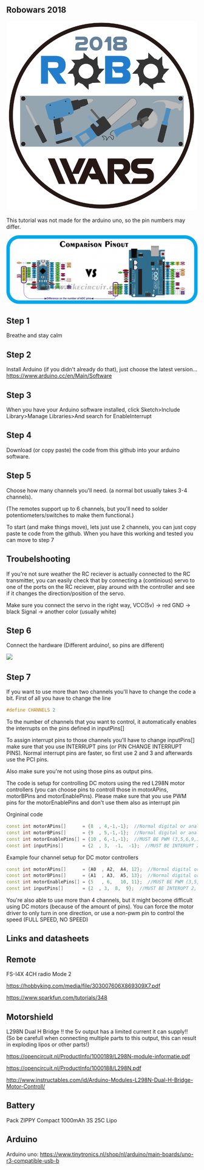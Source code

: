 
## Robowars 2018
<img src="https://raw.githubusercontent.com/jvangeemen/robowars/master/24796393_524845654537287_4815189573461406613_n.png"></img>

This tutorial was not made for the arduino uno, so the pin numbers may differ.

<img src="https://raw.githubusercontent.com/jvangeemen/robowars/master/Comparison-pinout-Arduino-Nano-and-Arduono-Uno.png"></img>

## Step 1
Breathe and stay calm

## Step 2
Install Arduino (if you didn't already do that), just choose the latest version...
https://www.arduino.cc/en/Main/Software

## Step 3
When you have your Arduino software installed, click Sketch>Include Library>Manage Libraries>And search for EnableInterrupt

## Step 4
Download (or copy paste) the code from this github into your arduino software.

## Step 5
Choose how many channels you'll need. (a normal bot usually takes 3-4 channels). 

(The remotes support up to 6 channels, but you'll need to solder potentiometers/switches to make them functional.)

To start (and make things move), lets just use 2 channels, you can just copy paste te code from the github.
When you have this working and tested you can move to step 7

## Troubelshooting

If you're not sure weather the RC reciever is actually connected to the RC transmitter, you can easily check that by connecting a (continious) servo to one of the ports on the RC reciever, play around with the controller and see if it changes the direction/position of the servo.

Make sure you connect the servo in the right way,
VCC(5v) -> red
GND -> black
Signal -> another color (usually white)

## Step 6

Connect the hardware (Different arduino!, so pins are different)

<img src="https://raw.githubusercontent.com/lemio/robowars/master/breadboardview.png"></img>

## Step 7

If you want to use more than two channels you'll have to change the code a bit. First of all you have to change the line

```cpp
#define CHANNELS 2
```
To the number of channels that you want to control, it automatically enables the interrupts on the pins defined in inputPins[]

To assign interrupt pins to those channels you'll have to change inputPins[] make sure that you use INTERRUPT pins (or PIN CHANGE INTERRUPT PINS). Normal interrupt pins are faster, so first use 2 and 3 and afterwards use the PCI pins.

Also make sure you're not using those pins as output pins.

The code is setup for controlling DC motors using the red L298N motor controllers (you can choose pins to controll those in motorAPins, motorBPins and motorEnablePins). Please make sure that you use PWM pins for the motorEnablePins and don't use them also as interrupt pin

Orgininal code
```cpp
const int motorAPins[]      = {8  , 4,-1,-1};  //Normal digital or analog pin (analog with A prefix)
const int motorBPins[]      = {9  , 5,-1,-1};  //Normal digital or analog pin (analog with A prefix)
const int motorEnablePins[] = {10 , 6,-1,-1};  //MUST BE PWM (3,5,6,9,10,11 are PWM)
const int inputPins[]       = {2  , 3,  -1,  -1};  //MUST BE INTERUPT 2, 3, 7 or PIN CHANGE INTERRUPT 8, 9, 10, 11;
```

Example four channel setup for DC motor controllers
```cpp
const int motorAPins[]      = {A0  , A2,  A4, 12};  //Normal digital or analog pin (analog with A prefix)
const int motorBPins[]      = {A1  , A3,  A5, 13};  //Normal digital or analog pin (analog with A prefix)
const int motorEnablePins[] = {5   , 6,   10, 11};  //MUST BE PWM (3,5,6,9,10,11 are PWM)
const int inputPins[]       = {2  , 3,  8,  9};  //MUST BE INTERUPT 2, 3, 7 or PIN CHANGE INTERRUPT 8, 9, 10, 11;
```

You're also able to use more than 4 channels, but it might become difficult using DC motors (because of the amount of pins). You can force the motor driver to only turn in one direction, or use a non-pwm pin to control the speed (FULL SPEED, NO SPEED)


## Links and datasheets

## Remote
FS-I4X 4CH radio Mode 2

https://hobbyking.com/media/file/303007606X869309X7.pdf

https://www.sparkfun.com/tutorials/348




## Motorshield
L298N Dual H Bridge 
!! the 5v output has a limited current it can supply!!
(So be carefull when connecting multiple parts to this output, this can result in exploding lipos or other parts!)

https://opencircuit.nl/ProductInfo/1000189/L298N-module-informatie.pdf

https://opencircuit.nl/ProductInfo/1000188/L298N.pdf

http://www.instructables.com/id/Arduino-Modules-L298N-Dual-H-Bridge-Motor-Controll/




## Battery
Pack ZIPPY Compact 1000mAh 3S 25C Lipo



## Arduino
Arduino uno:
https://www.tinytronics.nl/shop/nl/arduino/main-boards/uno-r3-compatible-usb-b
